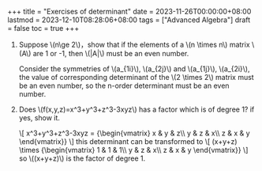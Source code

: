 +++
title = "Exercises of determinant"
date = 2023-11-26T00:00:00+08:00
lastmod = 2023-12-10T08:28:06+08:00
tags = ["Advanced Algebra"]
draft = false
toc = true
+++

1.  Suppose \\(n\ge 2\\)，show that if the elements of a \\(n \times n\\) matrix \\(A\\) are 1 or -1, then \\(|A|\\) must be an even number.

    <div class="PROOF">

    Consider the symmetries of \\(a\_{1i}\\), \\(a\_{2j}\\) and \\(a\_{1j}\\), \\(a\_{2i}\\), the value of corresponding determinant of the \\(2 \times 2\\) matrix must be an even number, so the n-order determinant must be an even number.

    </div>
2.  Does \\(f(x,y,z)=x^3+y^3+z^3-3xyz\\) has a factor which is of degree 1? if yes, show it.

     \\[
       x^3+y^3+z^3-3xyz =
       {\begin{vmatrix}
       x & y & z\\\\
       y & z & x\\\\
       z & x & y
       \end{vmatrix}}
       \\]
     this determinant can be transformed to
     \\[
       (x+y+z) \times
       {\begin{vmatrix}
       1 & 1 & 1\\\\
       y & z & x\\\\
       z & x & y
       \end{vmatrix}}
       \\]
    so \\((x+y+z)\\) is the factor of degree 1.
